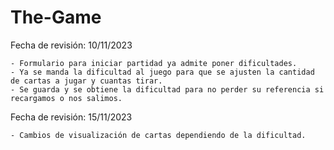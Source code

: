 # The-Game
Fecha de revisión: 10/11/2023

    - Formulario para iniciar partidad ya admite poner dificultades.
    - Ya se manda la dificultad al juego para que se ajusten la cantidad de cartas a jugar y cuantas tirar.
    - Se guarda y se obtiene la dificultad para no perder su referencia si recargamos o nos salimos.

Fecha de revisión: 15/11/2023

    - Cambios de visualización de cartas dependiendo de la dificultad.